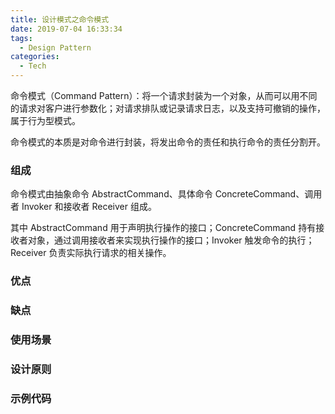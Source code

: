 ```yaml
---
title: 设计模式之命令模式
date: 2019-07-04 16:33:34
tags:
  - Design Pattern
categories:
  - Tech
---
```


命令模式（Command Pattern）：将一个请求封装为一个对象，从而可以用不同的请求对客户进行参数化；对请求排队或记录请求日志，以及支持可撤销的操作，属于行为型模式。

命令模式的本质是对命令进行封装，将发出命令的责任和执行命令的责任分割开。



<!-- more -->



### 组成

命令模式由抽象命令 AbstractCommand、具体命令 ConcreteCommand、调用者 Invoker 和接收者 Receiver 组成。

其中 AbstractCommand 用于声明执行操作的接口；ConcreteCommand 持有接收者对象，通过调用接收者来实现执行操作的接口；Invoker 触发命令的执行；Receiver 负责实际执行请求的相关操作。





### 优点



### 缺点



### 使用场景



### 设计原则



### 示例代码

